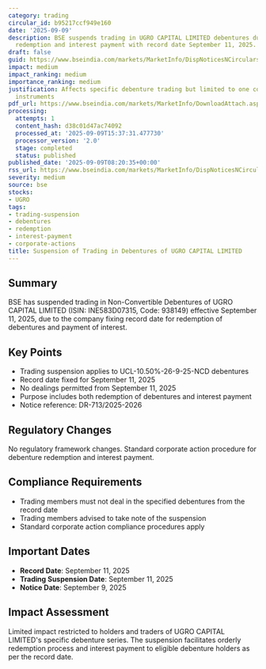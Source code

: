 ```yaml
---
category: trading
circular_id: b95217ccf949e160
date: '2025-09-09'
description: BSE suspends trading in UGRO CAPITAL LIMITED debentures due to upcoming
  redemption and interest payment with record date September 11, 2025.
draft: false
guid: https://www.bseindia.com/markets/MarketInfo/DispNoticesNCirculars.aspx?Noticeid={96B80114-2CDD-4E0A-967A-7CFDDFAFA4AF}&noticeno=20250909-13&dt=09/09/2025&icount=13&totcount=67&flag=0
impact: medium
impact_ranking: medium
importance_ranking: medium
justification: Affects specific debenture trading but limited to one company's debt
  instruments
pdf_url: https://www.bseindia.com/markets/MarketInfo/DownloadAttach.aspx?id=20250909-13&attachedId=
processing:
  attempts: 1
  content_hash: d38c01d47ac74092
  processed_at: '2025-09-09T15:37:31.477730'
  processor_version: '2.0'
  stage: completed
  status: published
published_date: '2025-09-09T08:20:35+00:00'
rss_url: https://www.bseindia.com/markets/MarketInfo/DispNoticesNCirculars.aspx?Noticeid={96B80114-2CDD-4E0A-967A-7CFDDFAFA4AF}&noticeno=20250909-13&dt=09/09/2025&icount=13&totcount=67&flag=0
severity: medium
source: bse
stocks:
- UGRO
tags:
- trading-suspension
- debentures
- redemption
- interest-payment
- corporate-actions
title: Suspension of Trading in Debentures of UGRO CAPITAL LIMITED
---
```


## Summary

BSE has suspended trading in Non-Convertible Debentures of UGRO CAPITAL LIMITED (ISIN: INE583D07315, Code: 938149) effective September 11, 2025, due to the company fixing record date for redemption of debentures and payment of interest.

## Key Points

- Trading suspension applies to UCL-10.50%-26-9-25-NCD debentures
- Record date fixed for September 11, 2025
- No dealings permitted from September 11, 2025
- Purpose includes both redemption of debentures and interest payment
- Notice reference: DR-713/2025-2026

## Regulatory Changes

No regulatory framework changes. Standard corporate action procedure for debenture redemption and interest payment.

## Compliance Requirements

- Trading members must not deal in the specified debentures from the record date
- Trading members advised to take note of the suspension
- Standard corporate action compliance procedures apply

## Important Dates

- **Record Date**: September 11, 2025
- **Trading Suspension Date**: September 11, 2025
- **Notice Date**: September 9, 2025

## Impact Assessment

Limited impact restricted to holders and traders of UGRO CAPITAL LIMITED's specific debenture series. The suspension facilitates orderly redemption process and interest payment to eligible debenture holders as per the record date.